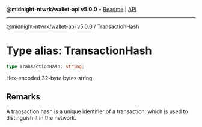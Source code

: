 **@midnight-ntwrk/wallet-api v5.0.0** • [Readme](../README.md) \| [API](../globals.md)

***

[@midnight-ntwrk/wallet-api v5.0.0](../README.md) / TransactionHash

# Type alias: TransactionHash

```ts
type TransactionHash: string;
```

Hex-encoded 32-byte bytes string

## Remarks

A transaction hash is a unique identifier of a transaction, which is used to distinguish it in the network.
